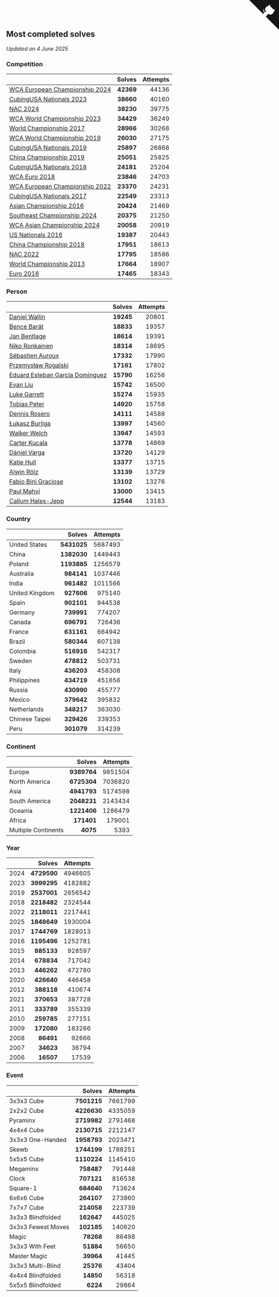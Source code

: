 ## Most completed solves

*Updated on  4 June 2025*


### Competition

|  | Solves | Attempts |
| :--- | ---: | ---: |
| [WCA European Championship 2024](https://www.worldcubeassociation.org/competitions/Euro2024) | **42369** | 44136 |
| [CubingUSA Nationals 2023](https://www.worldcubeassociation.org/competitions/CubingUSANationals2023) | **38660** | 40160 |
| [NAC 2024](https://www.worldcubeassociation.org/competitions/NAC2024) | **38230** | 39775 |
| [WCA World Championship 2023](https://www.worldcubeassociation.org/competitions/WC2023) | **34429** | 36249 |
| [World Championship 2017](https://www.worldcubeassociation.org/competitions/WC2017) | **28966** | 30268 |
| [WCA World Championship 2019](https://www.worldcubeassociation.org/competitions/WC2019) | **26030** | 27175 |
| [CubingUSA Nationals 2019](https://www.worldcubeassociation.org/competitions/CubingUSANationals2019) | **25897** | 26868 |
| [China Championship 2019](https://www.worldcubeassociation.org/competitions/ChinaChampionship2019) | **25051** | 25825 |
| [CubingUSA Nationals 2018](https://www.worldcubeassociation.org/competitions/CubingUSANationals2018) | **24181** | 25204 |
| [WCA Euro 2018](https://www.worldcubeassociation.org/competitions/Euro2018) | **23846** | 24703 |
| [WCA European Championship 2022](https://www.worldcubeassociation.org/competitions/Euro2022) | **23370** | 24231 |
| [CubingUSA Nationals 2017](https://www.worldcubeassociation.org/competitions/CubingUSANationals2017) | **22549** | 23313 |
| [Asian Championship 2016](https://www.worldcubeassociation.org/competitions/AsianChampionship2016) | **20424** | 21469 |
| [Southeast Championship 2024](https://www.worldcubeassociation.org/competitions/SoutheastChampionship2024) | **20375** | 21250 |
| [WCA Asian Championship 2024](https://www.worldcubeassociation.org/competitions/RubiksWCAAsianChampionship2024) | **20058** | 20919 |
| [US Nationals 2016](https://www.worldcubeassociation.org/competitions/USNationals2016) | **19387** | 20443 |
| [China Championship 2018](https://www.worldcubeassociation.org/competitions/ChinaChampionship2018) | **17951** | 18613 |
| [NAC 2022](https://www.worldcubeassociation.org/competitions/NAC2022) | **17795** | 18586 |
| [World Championship 2013](https://www.worldcubeassociation.org/competitions/WC2013) | **17664** | 18907 |
| [Euro 2016](https://www.worldcubeassociation.org/competitions/Euro2016) | **17465** | 18343 |

### Person

|  | Solves | Attempts |
| :--- | ---: | ---: |
| [Daniel Wallin](https://www.worldcubeassociation.org/persons/2013WALL03) | **19245** | 20801 |
| [Bence Barát](https://www.worldcubeassociation.org/persons/2008BARA01) | **18833** | 19357 |
| [Jan Bentlage](https://www.worldcubeassociation.org/persons/2010BENT01) | **18614** | 19391 |
| [Niko Ronkainen](https://www.worldcubeassociation.org/persons/2010RONK01) | **18314** | 18695 |
| [Sébastien Auroux](https://www.worldcubeassociation.org/persons/2008AURO01) | **17332** | 17990 |
| [Przemysław Rogalski](https://www.worldcubeassociation.org/persons/2013ROGA02) | **17161** | 17802 |
| [Eduard Esteban García Domínguez](https://www.worldcubeassociation.org/persons/2011EDUA01) | **15790** | 16256 |
| [Evan Liu](https://www.worldcubeassociation.org/persons/2009LIUE01) | **15742** | 16500 |
| [Luke Garrett](https://www.worldcubeassociation.org/persons/2017GARR05) | **15274** | 15935 |
| [Tobias Peter](https://www.worldcubeassociation.org/persons/2014PETE03) | **14920** | 15758 |
| [Dennis Rosero](https://www.worldcubeassociation.org/persons/2010ROSE03) | **14111** | 14588 |
| [Łukasz Burliga](https://www.worldcubeassociation.org/persons/2013BURL01) | **13997** | 14560 |
| [Walker Welch](https://www.worldcubeassociation.org/persons/2011WELC01) | **13947** | 14593 |
| [Carter Kucala](https://www.worldcubeassociation.org/persons/2015KUCA01) | **13778** | 14869 |
| [Dániel Varga](https://www.worldcubeassociation.org/persons/2008VARG01) | **13720** | 14129 |
| [Katie Hull](https://www.worldcubeassociation.org/persons/2010HULL01) | **13377** | 13715 |
| [Alwin Rölz](https://www.worldcubeassociation.org/persons/2016ROLZ01) | **13139** | 13729 |
| [Fabio Bini Graciose](https://www.worldcubeassociation.org/persons/2010GRAC02) | **13102** | 13276 |
| [Paul Mahvi](https://www.worldcubeassociation.org/persons/2012MAHV01) | **13000** | 13415 |
| [Callum Hales-Jepp](https://www.worldcubeassociation.org/persons/2012HALE01) | **12544** | 13183 |

### Country

|  | Solves | Attempts |
| :--- | ---: | ---: |
| United States | **5431025** | 5687493 |
| China | **1382030** | 1449443 |
| Poland | **1193885** | 1256579 |
| Australia | **984141** | 1037446 |
| India | **961482** | 1011566 |
| United Kingdom | **927606** | 975140 |
| Spain | **902101** | 944538 |
| Germany | **739991** | 774207 |
| Canada | **696791** | 726436 |
| France | **631161** | 664942 |
| Brazil | **580344** | 607138 |
| Colombia | **516916** | 542317 |
| Sweden | **478812** | 503731 |
| Italy | **436203** | 458308 |
| Philippines | **434719** | 451656 |
| Russia | **430990** | 455777 |
| Mexico | **379642** | 395832 |
| Netherlands | **348217** | 363030 |
| Chinese Taipei | **329426** | 339353 |
| Peru | **301079** | 314239 |

### Continent

|  | Solves | Attempts |
| :--- | ---: | ---: |
| Europe | **9389764** | 9851504 |
| North America | **6725304** | 7036820 |
| Asia | **4941793** | 5174598 |
| South America | **2048231** | 2143434 |
| Oceania | **1221406** | 1286479 |
| Africa | **171401** | 179001 |
| Multiple Continents | **4075** | 5393 |

### Year

|  | Solves | Attempts |
| :--- | ---: | ---: |
| 2024 | **4729590** | 4946605 |
| 2023 | **3999295** | 4182882 |
| 2019 | **2537001** | 2656542 |
| 2018 | **2218482** | 2324544 |
| 2022 | **2118011** | 2217441 |
| 2025 | **1848649** | 1930004 |
| 2017 | **1744769** | 1828013 |
| 2016 | **1195496** | 1252781 |
| 2015 | **885133** | 928597 |
| 2014 | **678834** | 717042 |
| 2013 | **446262** | 472780 |
| 2020 | **426640** | 446458 |
| 2012 | **388118** | 410674 |
| 2021 | **370653** | 387728 |
| 2011 | **333789** | 355339 |
| 2010 | **259785** | 277151 |
| 2009 | **172080** | 183266 |
| 2008 | **86491** | 92666 |
| 2007 | **34623** | 36794 |
| 2006 | **16507** | 17539 |

### Event

|  | Solves | Attempts |
| :--- | ---: | ---: |
| 3x3x3 Cube | **7501215** | 7661799 |
| 2x2x2 Cube | **4226630** | 4335059 |
| Pyraminx | **2719982** | 2791468 |
| 4x4x4 Cube | **2130715** | 2212147 |
| 3x3x3 One-Handed | **1958793** | 2023471 |
| Skewb | **1744199** | 1788251 |
| 5x5x5 Cube | **1110224** | 1145410 |
| Megaminx | **758487** | 791448 |
| Clock | **707121** | 816538 |
| Square-1 | **684640** | 713624 |
| 6x6x6 Cube | **264107** | 273860 |
| 7x7x7 Cube | **214058** | 223739 |
| 3x3x3 Blindfolded | **162647** | 445025 |
| 3x3x3 Fewest Moves | **102185** | 140620 |
| Magic | **78268** | 86498 |
| 3x3x3 With Feet | **51884** | 56650 |
| Master Magic | **39964** | 41445 |
| 3x3x3 Multi-Blind | **25376** | 43404 |
| 4x4x4 Blindfolded | **14850** | 56318 |
| 5x5x5 Blindfolded | **6224** | 29864 |


<a href="https://github.com/jonatanklosko/wca_statistics" class="github-corner" aria-label="View source on Github"><svg width="80" height="80" viewBox="0 0 250 250" style="fill:#151513; color:#fff; position: absolute; top: 0; border: 0; right: 0;" aria-hidden="true"><path d="M0,0 L115,115 L130,115 L142,142 L250,250 L250,0 Z"></path><path d="M128.3,109.0 C113.8,99.7 119.0,89.6 119.0,89.6 C122.0,82.7 120.5,78.6 120.5,78.6 C119.2,72.0 123.4,76.3 123.4,76.3 C127.3,80.9 125.5,87.3 125.5,87.3 C122.9,97.6 130.6,101.9 134.4,103.2" fill="currentColor" style="transform-origin: 130px 106px;" class="octo-arm"></path><path d="M115.0,115.0 C114.9,115.1 118.7,116.5 119.8,115.4 L133.7,101.6 C136.9,99.2 139.9,98.4 142.2,98.6 C133.8,88.0 127.5,74.4 143.8,58.0 C148.5,53.4 154.0,51.2 159.7,51.0 C160.3,49.4 163.2,43.6 171.4,40.1 C171.4,40.1 176.1,42.5 178.8,56.2 C183.1,58.6 187.2,61.8 190.9,65.4 C194.5,69.0 197.7,73.2 200.1,77.6 C213.8,80.2 216.3,84.9 216.3,84.9 C212.7,93.1 206.9,96.0 205.4,96.6 C205.1,102.4 203.0,107.8 198.3,112.5 C181.9,128.9 168.3,122.5 157.7,114.1 C157.9,116.9 156.7,120.9 152.7,124.9 L141.0,136.5 C139.8,137.7 141.6,141.9 141.8,141.8 Z" fill="currentColor" class="octo-body"></path></svg></a><style>.github-corner:hover .octo-arm{animation:octocat-wave 560ms ease-in-out}@keyframes octocat-wave{0%,100%{transform:rotate(0)}20%,60%{transform:rotate(-25deg)}40%,80%{transform:rotate(10deg)}}@media (max-width:500px){.github-corner:hover .octo-arm{animation:none}.github-corner .octo-arm{animation:octocat-wave 560ms ease-in-out}}</style>
